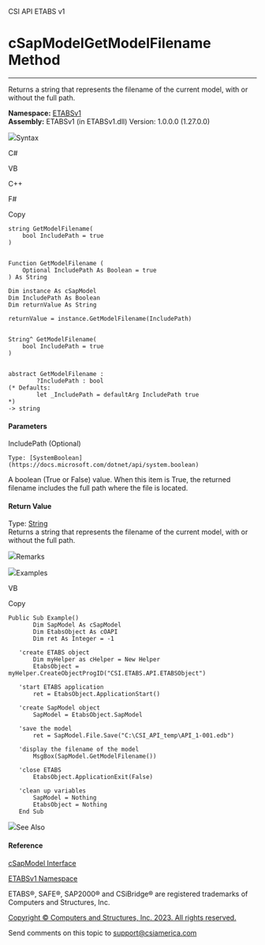 ﻿

CSI API ETABS v1

# cSapModelGetModelFilename Method  
  
---  
  
Returns a string that represents the filename of the current model, with or
without the full path.

**Namespace:** [ETABSv1](2780f1b8-2033-5289-2298-1cdb2a7508d9.htm)  
**Assembly:** ETABSv1 (in ETABSv1.dll) Version: 1.0.0.0 (1.27.0.0)

![](../icons/SectionExpanded.png)Syntax

C#

VB

C++

F#

Copy

    
    
    string GetModelFilename(
    	bool IncludePath = true
    )
    
    
    Function GetModelFilename ( 
    	Optional IncludePath As Boolean = true
    ) As String
    
    Dim instance As cSapModel
    Dim IncludePath As Boolean
    Dim returnValue As String
    
    returnValue = instance.GetModelFilename(IncludePath)
    
    
    String^ GetModelFilename(
    	bool IncludePath = true
    )
    
    
    abstract GetModelFilename : 
            ?IncludePath : bool 
    (* Defaults:
            let _IncludePath = defaultArg IncludePath true
    *)
    -> string 
    

#### Parameters

IncludePath (Optional)

    Type: [SystemBoolean](https://docs.microsoft.com/dotnet/api/system.boolean)  
A boolean (True or False) value. When this item is True, the returned filename
includes the full path where the file is located.

#### Return Value

Type: [String](https://docs.microsoft.com/dotnet/api/system.string)  
Returns a string that represents the filename of the current model, with or
without the full path.

![](../icons/SectionExpanded.png)Remarks

![](../icons/SectionExpanded.png)Examples

VB

Copy

    
    
    Public Sub Example()
           Dim SapModel As cSapModel
           Dim EtabsObject As cOAPI
           Dim ret As Integer = -1
    
       'create ETABS object
           Dim myHelper as cHelper = New Helper
           EtabsObject = myHelper.CreateObjectProgID("CSI.ETABS.API.ETABSObject")
    
       'start ETABS application
           ret = EtabsObject.ApplicationStart()
    
       'create SapModel object
           SapModel = EtabsObject.SapModel
    
       'save the model
           ret = SapModel.File.Save("C:\CSI_API_temp\API_1-001.edb")
    
       'display the filename of the model
           MsgBox(SapModel.GetModelFilename())
    
       'close ETABS
           EtabsObject.ApplicationExit(False)
    
       'clean up variables
           SapModel = Nothing
           EtabsObject = Nothing
       End Sub

![](../icons/SectionExpanded.png)See Also

#### Reference

[cSapModel Interface](fe0b0096-9fef-56a3-9d57-cdef76e0f611.htm)

[ETABSv1 Namespace](2780f1b8-2033-5289-2298-1cdb2a7508d9.htm)

ETABS®, SAFE®, SAP2000® and CSiBridge® are registered trademarks of Computers
and Structures, Inc.  

[Copyright © Computers and Structures, Inc. 2023. All rights
reserved.](http://www.csiamerica.com)

Send comments on this topic to
[support@csiamerica.com](mailto:support%40csiamerica.com?Subject=CSI%20API%20ETABS%20v1)

